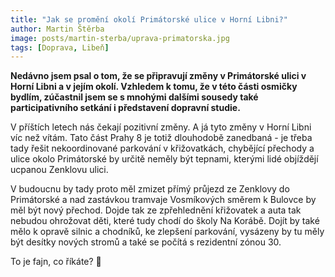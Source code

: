 ```yaml
---
title: "Jak se promění okolí Primátorské ulice v Horní Libni?"
author: Martin Štěrba
image: posts/martin-sterba/uprava-primatorska.jpg
tags: [Doprava, Libeň]
---
```


**Nedávno jsem psal o tom, že se připravují změny v Primátorské ulici v Horní Libni a v jejím okolí. Vzhledem k tomu, že v této části osmičky bydlím, zúčastnil jsem se s mnohými dalšími sousedy také participativního setkání i představení dopravní studie.**

V příštích letech nás čekají pozitivní změny. A já tyto změny v Horní Libni víc než vítám. Tato část Prahy 8 je totiž dlouhodobě zanedbaná - je třeba tady řešit nekoordinované parkování v křižovatkách, chybějící přechody a ulice okolo Primátorské by určitě neměly být tepnami, kterými lidé objíždějí ucpanou Zenklovu ulici. 

V budoucnu by tady proto měl zmizet přímý průjezd ze Zenklovy do Primátorské a nad zastávkou tramvaje Vosmíkových směrem k Bulovce by měl být nový přechod. Dojde tak ze zpřehlednění křižovatek a auta tak nebudou ohrožovat děti, které tudy chodí do školy Na Korábě. Dojít by také mělo k opravě silnic a chodníků, ke zlepšení parkování, vysázeny by tu měly být desítky nových stromů a také se počítá s rezidentní zónou 30. 

To je fajn, co říkáte? 🙂